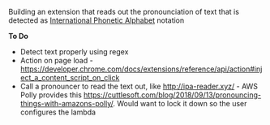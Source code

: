 Building an extension that reads out the pronounciation of text that is detected as [International Phonetic Alphabet](https://en.wikipedia.org/wiki/International_Phonetic_Alphabet) notation

**To Do**
* Detect text properly using regex
* Action on page load - https://developer.chrome.com/docs/extensions/reference/api/action#inject_a_content_script_on_click
* Call a pronouncer to read the text out, like http://ipa-reader.xyz/ - AWS Polly provides this https://cuttlesoft.com/blog/2018/09/13/pronouncing-things-with-amazons-polly/. Would want to lock it down so the user configures the lambda